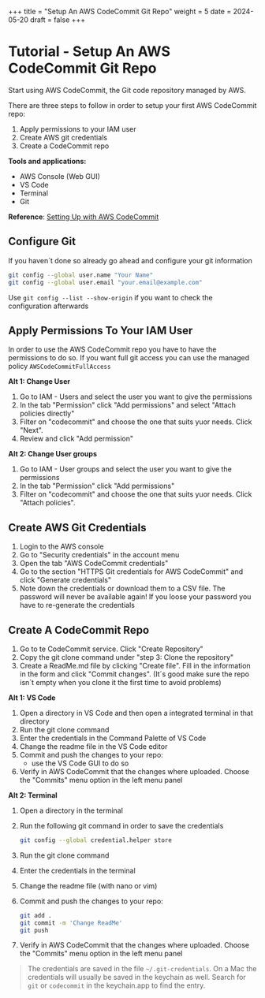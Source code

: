 +++
title = "Setup An AWS CodeCommit Git Repo"
weight = 5
date = 2024-05-20
draft = false
+++

# Tutorial - Setup An AWS CodeCommit Git Repo

Start using AWS CodeCommit, the Git code repository managed by AWS.

There are three steps to follow in order to setup your first AWS CodeCommit repo:

1. Apply permissions to your IAM user
2. Create AWS git credentials
3. Create a CodeCommit repo

**Tools and applications:**

- AWS Console (Web GUI)
- VS Code
- Terminal
- Git

**Reference**: [Setting Up with AWS CodeCommit](https://docs.aws.amazon.com/codecommit/latest/userguide/setting-up.html)

## Configure Git

If you haven´t done so already go ahead and configure your git information

```bash
git config --global user.name "Your Name"
git config --global user.email "your.email@example.com"
```

Use `git config --list --show-origin` if you want to check the configuration afterwards

## Apply Permissions To Your IAM User

In order to use the AWS CodeCommit repo you have to have the permissions to do so. If you want full git access you can use the managed policy `AWSCodeCommitFullAccess`

**Alt 1: Change User**

1. Go to IAM - Users and select the user you want to give the permissions
2. In the tab "Permission" click "Add permissions" and select "Attach policies directly"
3. Filter on "codecommit" and choose the one that suits yuor needs. Click "Next".
4. Review and click "Add permission"

**Alt 2: Change User groups**

1. Go to IAM - User groups and select the user you want to give the permissions
2. In the tab "Permission" click "Add permissions"
3. Filter on "codecommit" and choose the one that suits yuor needs. Click "Attach policies".

## Create AWS Git Credentials

1. Login to the AWS console
2. Go to "Security credentials" in the account menu
3. Open the tab "AWS CodeCommit credentials"
4. Go to the section "HTTPS Git credentials for AWS CodeCommit" and click "Generate credentials"
5. Note down the credentials or download them to a CSV file. The password will never be available again! If you loose your password you have to re-generate the credentials

## Create A CodeCommit Repo

1. Go to te CodeCommit service. Click "Create Repository"
2. Copy the git clone command under "step 3: Clone the repository"
3. Create a ReadMe.md file by clicking "Create file". Fill in the information in the form and click "Commit changes". (It´s good make sure the repo isn´t empty when you clone it the first time to avoid problems)

**Alt 1: VS Code**

1. Open a directory in VS Code and then open a integrated terminal in that directory
2. Run the git clone command
3. Enter the credentials in the Command Palette of VS Code
4. Change the readme file in the VS Code editor
5. Commit and push the changes to your repo: 
	- use the VS Code GUI to do so
6. Verify in AWS CodeCommit that the changes where uploaded. Choose the "Commits" menu option in the left menu panel

**Alt 2: Terminal**

1. Open a directory in the terminal
2. Run the following git command in order to save the credentials

	```bash
	git config --global credential.helper store
	```
	
2. Run the git clone command
3. Enter the credentials in the terminal
4. Change the readme file (with nano or vim)
5. Commit and push the changes to your repo:

	```bash
	git add .
	git commit -m 'Change ReadMe'
	git push
	```

6. Verify in AWS CodeCommit that the changes where uploaded. Choose the "Commits" menu option in the left menu panel

> The credentials are saved in the file `~/.git-credentials`. On a Mac the credentials will usually be saved in the keychain as well. Search for `git` or `codecommit` in the keychain.app to find the entry.

